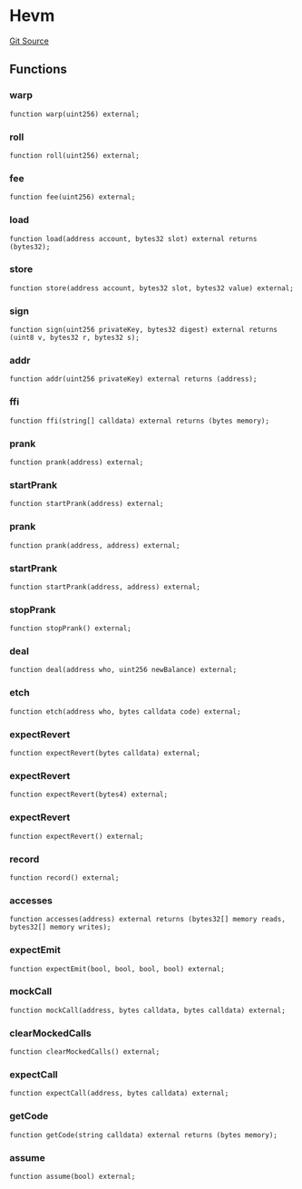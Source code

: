 # Hevm
[Git Source](https://github.com/alchemix-finance/alchemix-v2-dao/blob/d8d0b0d485c418b8ae578e8607716a71a6b37bf6/src/test/utils/Hevm.sol)


## Functions
### warp


```solidity
function warp(uint256) external;
```

### roll


```solidity
function roll(uint256) external;
```

### fee


```solidity
function fee(uint256) external;
```

### load


```solidity
function load(address account, bytes32 slot) external returns (bytes32);
```

### store


```solidity
function store(address account, bytes32 slot, bytes32 value) external;
```

### sign


```solidity
function sign(uint256 privateKey, bytes32 digest) external returns (uint8 v, bytes32 r, bytes32 s);
```

### addr


```solidity
function addr(uint256 privateKey) external returns (address);
```

### ffi


```solidity
function ffi(string[] calldata) external returns (bytes memory);
```

### prank


```solidity
function prank(address) external;
```

### startPrank


```solidity
function startPrank(address) external;
```

### prank


```solidity
function prank(address, address) external;
```

### startPrank


```solidity
function startPrank(address, address) external;
```

### stopPrank


```solidity
function stopPrank() external;
```

### deal


```solidity
function deal(address who, uint256 newBalance) external;
```

### etch


```solidity
function etch(address who, bytes calldata code) external;
```

### expectRevert


```solidity
function expectRevert(bytes calldata) external;
```

### expectRevert


```solidity
function expectRevert(bytes4) external;
```

### expectRevert


```solidity
function expectRevert() external;
```

### record


```solidity
function record() external;
```

### accesses


```solidity
function accesses(address) external returns (bytes32[] memory reads, bytes32[] memory writes);
```

### expectEmit


```solidity
function expectEmit(bool, bool, bool, bool) external;
```

### mockCall


```solidity
function mockCall(address, bytes calldata, bytes calldata) external;
```

### clearMockedCalls


```solidity
function clearMockedCalls() external;
```

### expectCall


```solidity
function expectCall(address, bytes calldata) external;
```

### getCode


```solidity
function getCode(string calldata) external returns (bytes memory);
```

### assume


```solidity
function assume(bool) external;
```

